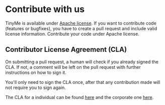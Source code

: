 # Contribute with us

TinyMe is available under [Apache license](https://github.com/conversionplatform/cnv-platform/blob/master/LICENSE). If you want to contribute code (features or bugfixes), you have to create a pull request and include valid license information. Contribute your code under Apache license.

## Contributor License Agreement (CLA)

On submitting a pull request, a human will check if you already signed the CLA. If not, a comment will be left on the pull request with further instructions on how to sign it.

You'll only need to sign the CLA once, after that any contribution made will not require you to sign again.

The CLA for a individual can be found [here](https://github.com/conversionplatform/cnv-platform/blob/master/CLAIndividual.pdf) and the corporate one [here](https://github.com/conversionplatform/cnv-platform/blob/master/CLACorporate.pdf).
